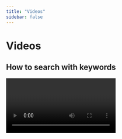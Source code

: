 ```yaml
---
title: "Videos"
sidebar: false
---
```


# Videos


## How to search with keywords

<Video id="J2LCsJlOEsI" />



## Search with AND / OR

<Video id="lEo96kOKGmA" />

## How to cite sources and avoid plagiarism? 

<Video id="esfZOcBIB6w" />



## Where to find research literature

<Video id="3YUAb9G8uUg" />



## Kajsa's & Sandhya’s Writing Club

University of Bergen PhD students Kajsa Parding and Sandhya Tiwari talk about their writing club, and how it has helped them with their thesis work.

<Video id="pbH-PqsYxK8" />



## Saying What You Mean part 1 & 2

A good approach to argumentation in academic writing, part 1 of 2.

<Video id="OWeAPxlxGnE" />

<Video id="DVTg57airZg" />
